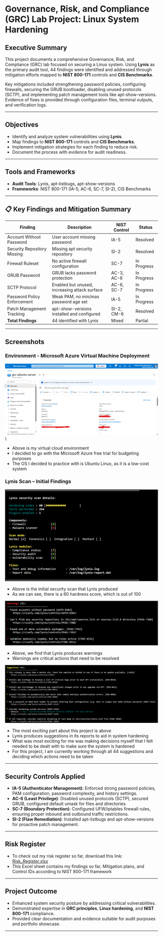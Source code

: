 # Governance, Risk, and Compliance (GRC) Lab Project: Linux System Hardening

## Executive Summary
This project documents a comprehensive Governance, Risk, and Compliance (GRC) lab focused on securing a Linux system. Using **Lynis** as the primary audit tool, 44 findings were identified and addressed through mitigation efforts mapped to **NIST 800-171** controls and **CIS Benchmarks**.  

Key mitigations included strengthening password policies, configuring firewalls, securing the GRUB bootloader, disabling unused protocols (SCTP), and implementing patch management tools like apt-show-versions. Evidence of fixes is provided through configuration files, terminal outputs, and verification logs.

---

## Objectives
- Identify and analyze system vulnerabilities using **Lynis**.
- Map findings to **NIST 800-171** controls and **CIS Benchmarks**.
- Implement mitigation strategies for each finding to reduce risk.
- Document the process with evidence for audit readiness.

---

## Tools and Frameworks
- **Audit Tools**: Lynis, apt-listbugs, apt-show-versions
- **Frameworks**: NIST 800-171 (IA-5, AC-6, SC-7, SI-2), CIS Benchmarks

---

## 📋 Key Findings and Mitigation Summary

| Finding                     | Description                                     | NIST Control | Status      |
|-----------------------------|-------------------------------------------------|--------------|-------------|
| Account Without Password     | User account missing password                  | IA-5         | Resolved    |
| Security Repository Missing  | Missing apt security repository                | SI-2         | Resolved    |
| Firewall Ruleset             | No active firewall configuration               | SC-7         | In Progress |
| GRUB Password                | GRUB lacks password protection                 | AC-3, AC-6   | In Progress |
| SCTP Protocol                | Enabled but unused, increasing attack surface  | AC-6, SC-7   | In Progress |
| Password Policy Enforcement  | Weak PAM, no min/max password age set          | IA-5         | In Progress |
| Patch Management Tracking    | apt-show-versions installed and configured     | SI-2, CM-6   | Resolved    |
| **Total Findings**           | 44 identified with Lynis                       | Mixed        | Partial     |

---

## Screenshots
### Environment - Microsoft Azure Virtual Machine Deployment
![Environment Overview ](./Screenshots/Azure_Overview.png)\

- Above is my virtual cloud environment
- I decided to go with the Microsoft Azure free trial for budgeting purposes
- The OS I decided to practice with is Ubuntu Linux, as it is a low-cost system
### Lynis Scan – Initial Findings
![Initial Lynis Scan ](./Screenshots/Lynis_Security_scan.png)

- Above is the initial security scan that Lynis produced
- As we can see, there is a 60 hardness score, which is out of 100

![Lynis Warnings Section ](./Screenshots/Lynis_warnings.png)

- Above, we find that Lynis produces warnings
- Warnings are critical actions that need to be resolved

![Initial Lynis Scan ](./Screenshots/Lynis_suggestions.png)

- The most exciting part about this project is above
- Lynis produces suggestions in its reports to aid in system hardening
- What was most exciting for me was making decisions myself that I felt needed to be dealt with to make sure the system is hardened
- For this project, I am currently working through all 44 suggestions and deciding which actions need to be taken


---

## Security Controls Applied
- **IA-5 (Authenticator Management)**: Enforced strong password policies, PAM configuration, password complexity, and history settings.
- **AC-6 (Least Privilege)**: Disabled unused protocols (SCTP), secured GRUB, configured default umask for files and directories.
- **SC-7 (Boundary Protection)**: Configured UFW/iptables firewall rules, ensuring proper inbound and outbound traffic restrictions.
- **SI-2 (Flaw Remediation)**: Installed apt-listbugs and apt-show-versions for proactive patch management.

---

## Risk Register
- To check out my risk register so far, download this link: [Risk_Register.xlsx](./Lynis_Report_Template.xlsx)
- This Excel sheet contains my findings so far, Mitigation plans, and Control IDs according to NIST 800-171 framework

---

## Project Outcome
- Enhanced system security posture by addressing critical vulnerabilities.
- Demonstrated expertise in **GRC principles**, **Linux hardening**, and **NIST 800-171** compliance.
- Provided clear documentation and evidence suitable for audit purposes and portfolio showcase.

---
